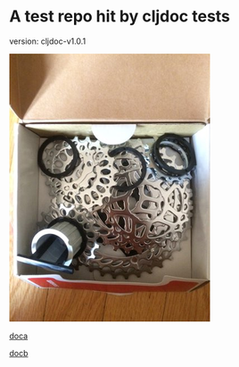 # A test repo hit by cljdoc tests

version: cljdoc-v1.0.1

![This is an image](sprockets.jpg)

[doca](/doc/doca.md)

[docb](/doc/docb.adoc)
